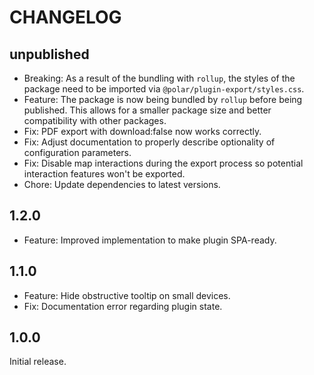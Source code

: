 # CHANGELOG

## unpublished

- Breaking: As a result of the bundling with `rollup`, the styles of the package need to be imported via `@polar/plugin-export/styles.css`.
- Feature: The package is now being bundled by `rollup` before being published. This allows for a smaller package size and better compatibility with other packages.
- Fix: PDF export with download:false now works correctly.
- Fix: Adjust documentation to properly describe optionality of configuration parameters.
- Fix: Disable map interactions during the export process so potential interaction features won't be exported.
- Chore: Update dependencies to latest versions.

## 1.2.0

- Feature: Improved implementation to make plugin SPA-ready.

## 1.1.0

- Feature: Hide obstructive tooltip on small devices.
- Fix: Documentation error regarding plugin state.

## 1.0.0

Initial release.
